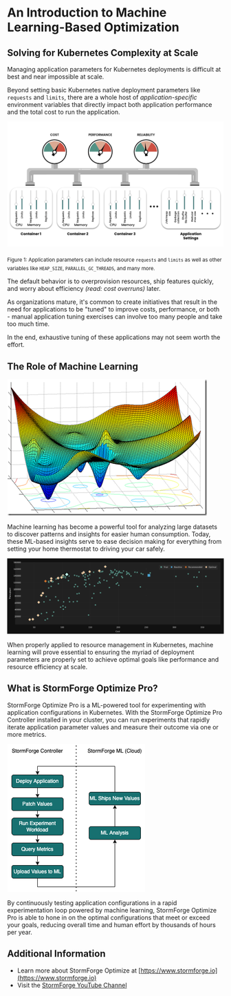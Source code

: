 # An Introduction to Machine Learning-Based Optimization

## Solving for Kubernetes Complexity at Scale
Managing application parameters for Kubernetes deployments is difficult at best and near impossible at scale.

Beyond setting basic Kubernetes native deployment parameters like `requests` and `limits`, there are a whole host of *application-specific* environment variables that directly impact both application performance and the total cost to run the application.

![Kubernetes Parameters Can Be Complicated!](/Java/Assets/Images/k8s-param-gauges.png)

<sub>Figure 1: Application parameters can include resource `requests` and `limits` as well as other variables like `HEAP_SIZE`, `PARALLEL_GC_THREADS`, and many more. </sub>

The default behavior is to overprovision resources, ship features quickly, and worry about efficiency *(read: cost overruns)* later.

As organizations mature, it's common to create initiatives that result in the need for applications to be "tuned" to improve costs, performance, or both - manual application tuning exercises can involve too many people and take too much time.

In the end, exhaustive tuning of these applications may not seem worth the effort.

## The Role of Machine Learning

![multi-regression](/Java/Assets/Images/multi-regression.png)

Machine learning has become a powerful tool for analyzing large datasets to discover patterns and insights for easier human consumption. Today, these ML-based insights serve to ease decision making for everything from setting your home thermostat to driving your car safely.

![generic-experiment-results](/Java/Assets/Images/generic-experiment-results.png)

When properly applied to resource management in Kubernetes, machine learning will prove essential to ensuring the myriad of deployment parameters are properly set to achieve optimal goals like performance and resource efficiency at scale.

## What is StormForge Optimize Pro?
StormForge Optimize Pro is a ML-powered tool for experimenting with application configurations in Kubernetes. With the StormForge Optimize Pro Controller installed in your cluster, you can run experiments that rapidly iterate application parameter values and measure their outcome via one or more metrics.

![trial-flow-controller](/Java/Assets/Images/trial-flow-controller-updated.png)

By continuously testing application configurations in a rapid experimentation loop powered by machine learning, StormForge Optimize Pro is able to hone in on the optimal configurations that meet or exceed your goals, reducing overall time and human effort by thousands of hours per year.

## Additional Information
* Learn more about StormForge Optimize at [https://www.stormforge.io](https://www.stormforge.io)
* Visit the [StormForge YouTube Channel](https://www.youtube.com/channel/UCW05S9esT9PKb9tkLrnbUoA)







